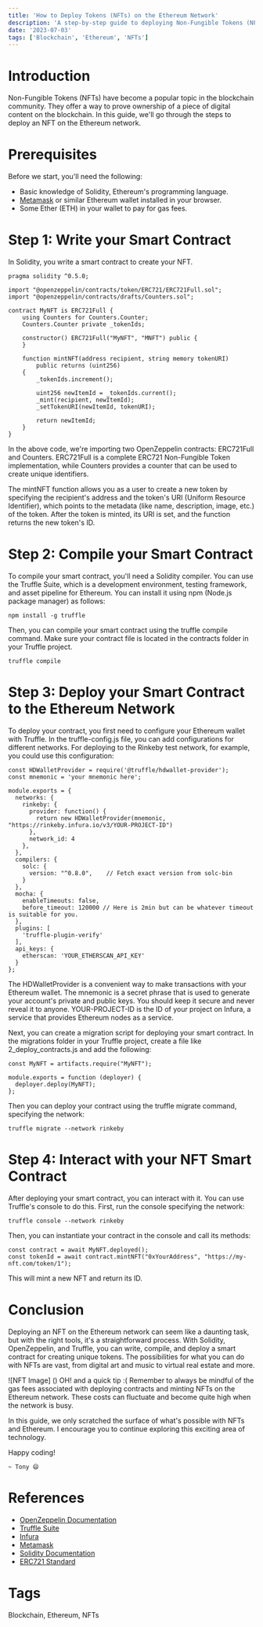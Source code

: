 ```yaml
---
title: 'How to Deploy Tokens (NFTs) on the Ethereum Network'
description: 'A step-by-step guide to deploying Non-Fungible Tokens (NFTs) on the Ethereum Network.'
date: '2023-07-03'
tags: ['Blockchain', 'Ethereum', 'NFTs']
---
```


# Introduction

Non-Fungible Tokens (NFTs) have become a popular topic in the blockchain community. They offer a way to prove ownership of a piece of digital content on the blockchain. In this guide, we'll go through the steps to deploy an NFT on the Ethereum network.

# Prerequisites

Before we start, you'll need the following:

- Basic knowledge of Solidity, Ethereum's programming language.
- [Metamask](https://metamask.io/) or similar Ethereum wallet installed in your browser.
- Some Ether (ETH) in your wallet to pay for gas fees.

# Step 1: Write your Smart Contract

In Solidity, you write a smart contract to create your NFT.

```solidity
pragma solidity ^0.5.0;

import "@openzeppelin/contracts/token/ERC721/ERC721Full.sol";
import "@openzeppelin/contracts/drafts/Counters.sol";

contract MyNFT is ERC721Full {
    using Counters for Counters.Counter;
    Counters.Counter private _tokenIds;

    constructor() ERC721Full("MyNFT", "MNFT") public {
    }

    function mintNFT(address recipient, string memory tokenURI)
        public returns (uint256)
    {
        _tokenIds.increment();

        uint256 newItemId = _tokenIds.current();
        _mint(recipient, newItemId);
        _setTokenURI(newItemId, tokenURI);

        return newItemId;
    }
}
```

In the above code, we're importing two OpenZeppelin contracts: ERC721Full and Counters. ERC721Full is a complete ERC721 Non-Fungible Token implementation, while Counters provides a counter that can be used to create unique identifiers.

The mintNFT function allows you as a user to create a new token by specifying the recipient's address and the token's URI (Uniform Resource Identifier), which points to the metadata (like name, description, image, etc.) of the token. After the token is minted, its URI is set, and the function returns the new token's ID.

# Step 2: Compile your Smart Contract

To compile your smart contract, you'll need a Solidity compiler. You can use the Truffle Suite, which is a development environment, testing framework, and asset pipeline for Ethereum. You can install it using npm (Node.js package manager) as follows:

```
npm install -g truffle

```

Then, you can compile your smart contract using the truffle compile command. Make sure your contract file is located in the contracts folder in your Truffle project.

```
truffle compile

```

# Step 3: Deploy your Smart Contract to the Ethereum Network

To deploy your contract, you first need to configure your Ethereum wallet with Truffle. In the truffle-config.js file, you can add configurations for different networks. For deploying to the Rinkeby test network, for example, you could use this configuration:

```
const HDWalletProvider = require('@truffle/hdwallet-provider');
const mnemonic = 'your mnemonic here';

module.exports = {
  networks: {
    rinkeby: {
      provider: function() {
        return new HDWalletProvider(mnemonic, "https://rinkeby.infura.io/v3/YOUR-PROJECT-ID")
      },
      network_id: 4
    },
  },
  compilers: {
    solc: {
      version: "^0.8.0",    // Fetch exact version from solc-bin
    }
  },
  mocha: {
    enableTimeouts: false,
    before_timeout: 120000 // Here is 2min but can be whatever timeout is suitable for you.
  },
  plugins: [
    'truffle-plugin-verify'
  ],
  api_keys: {
    etherscan: 'YOUR_ETHERSCAN_API_KEY'
  }
};

```

The HDWalletProvider is a convenient way to make transactions with your Ethereum wallet. The mnemonic is a secret phrase that is used to generate your account's private and public keys. You should keep it secure and never reveal it to anyone. YOUR-PROJECT-ID is the ID of your project on Infura, a service that provides Ethereum nodes as a service.

Next, you can create a migration script for deploying your smart contract. In the migrations folder in your Truffle project, create a file like 2_deploy_contracts.js and add the following:

```
const MyNFT = artifacts.require("MyNFT");

module.exports = function (deployer) {
  deployer.deploy(MyNFT);
};

```

Then you can deploy your contract using the truffle migrate command, specifying the network:

```
truffle migrate --network rinkeby

```

# Step 4: Interact with your NFT Smart Contract

After deploying your smart contract, you can interact with it. You can use Truffle's console to do this. First, run the console specifying the network:

```
truffle console --network rinkeby

```

Then, you can instantiate your contract in the console and call its methods:

```
const contract = await MyNFT.deployed();
const tokenId = await contract.mintNFT("0xYourAddress", "https://my-nft.com/token/1");

```

This will mint a new NFT and return its ID.

# Conclusion

Deploying an NFT on the Ethereum network can seem like a daunting task, but with the right tools, it's a straightforward process. With Solidity, OpenZeppelin, and Truffle, you can write, compile, and deploy a smart contract for creating unique tokens. The possibilities for what you can do with NFTs are vast, from digital art and music to virtual real estate and more.

![NFT Image] ()
OH! and a quick tip :( Remember to always be mindful of the gas fees associated with deploying contracts and minting NFTs on the Ethereum network. These costs can fluctuate and become quite high when the network is busy.

In this guide, we only scratched the surface of what's possible with NFTs and Ethereum. I encourage you to continue exploring this exciting area of technology.

Happy coding!

```
~ Tony 😄

```

# References

- [OpenZeppelin Documentation](https://docs.openzeppelin.com/contracts/)
- [Truffle Suite](https://www.trufflesuite.com/)
- [Infura](https://infura.io/)
- [Metamask](https://metamask.io/)
- [Solidity Documentation](https://docs.soliditylang.org/)
- [ERC721 Standard](https://eips.ethereum.org/EIPS/eip-721)

# Tags

Blockchain, Ethereum, NFTs
